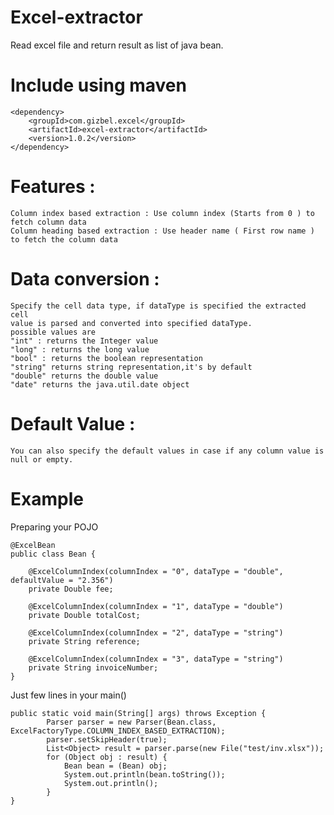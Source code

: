 # Excel-extractor
Read excel file and return result as list of java bean.

# Include using maven
```
<dependency>
    <groupId>com.gizbel.excel</groupId>
    <artifactId>excel-extractor</artifactId>
    <version>1.0.2</version>
</dependency>

```

# Features :
    Column index based extraction : Use column index (Starts from 0 ) to fetch column data
    Column heading based extraction : Use header name ( First row name ) to fetch the column data

# Data conversion :
    Specify the cell data type, if dataType is specified the extracted cell
    value is parsed and converted into specified dataType. 
    possible values are 
    "int" : returns the Integer value
    "long" : returns the long value
    "bool" : returns the boolean representation
    "string" returns string representation,it's by default
    "double" returns the double value
    "date" returns the java.util.date object
 
 # Default Value :
    You can also specify the default values in case if any column value is null or empty.
    
    
# Example 
Preparing your POJO
```
@ExcelBean
public class Bean {

    @ExcelColumnIndex(columnIndex = "0", dataType = "double", defaultValue = "2.356")
    private Double fee;

    @ExcelColumnIndex(columnIndex = "1", dataType = "double")
    private Double totalCost;

    @ExcelColumnIndex(columnIndex = "2", dataType = "string")
    private String reference;

    @ExcelColumnIndex(columnIndex = "3", dataType = "string")
    private String invoiceNumber;
}
```

Just few lines in your main()
```
public static void main(String[] args) throws Exception {
        Parser parser = new Parser(Bean.class, ExcelFactoryType.COLUMN_INDEX_BASED_EXTRACTION);
        parser.setSkipHeader(true);
        List<Object> result = parser.parse(new File("test/inv.xlsx"));
        for (Object obj : result) {
            Bean bean = (Bean) obj;
            System.out.println(bean.toString());
            System.out.println();
        }
}
```
